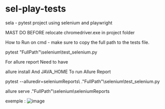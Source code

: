 # sel-play-tests
sela - pytest project using selenium and playwright

MAST DO BEFORE relocate chromedriver.exe in project folder

How to Run on cmd - make sure to copy the full path to the tests file.

pytest "FullPath"\selenium\test_selenium.py

For allure report Need to have

allure install And JAVA_HOME To run Allure Report

pytest --alluredir=seleniumReports\ ."FullPath"\selenium\test_selenium.py

allure serve ."FullPath"\selenium\seleniumReports

exemple :
![image](https://user-images.githubusercontent.com/108628136/184260834-d16f86a4-e3bd-4716-84e2-a3fa73027830.png)
